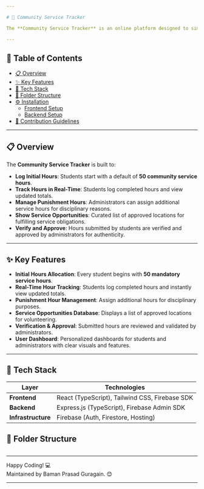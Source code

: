 ```yaml
---

# 🌟 Community Service Tracker

The **Community Service Tracker** is an online platform designed to simplify logging, tracking, and managing community service hours for students. With an intuitive interface, students and administrators can efficiently monitor service hours while ensuring compliance with guidelines.

---
```


## 📖 Table of Contents
- [📋 Overview](#-overview)
- [✨ Key Features](#-key-features)
- [🔧 Tech Stack](#-tech-stack)
- [📂 Folder Structure](#-folder-structure)
- [⚙️ Installation](#️-installation)
  - [Frontend Setup](#frontend-setup)
  - [Backend Setup](#backend-setup)
- [🤝 Contribution Guidelines](#-contribution-guidelines)

---

## 📋 Overview

The **Community Service Tracker** is built to:
- **Log Initial Hours**: Students start with a default of **50 community service hours**.
- **Track Hours in Real-Time**: Students log completed hours and view updated totals.
- **Manage Punishment Hours**: Administrators can assign additional service hours for disciplinary reasons.
- **Show Service Opportunities**: Curated list of approved locations for fulfilling service obligations.
- **Verify and Approve**: Hours submitted by students are verified and approved by administrators for authenticity.

---

## ✨ Key Features

- **Initial Hours Allocation**: Every student begins with **50 mandatory service hours**.  
- **Real-Time Hour Tracking**: Students log completed hours and instantly view updated totals.  
- **Punishment Hour Management**: Assign additional hours for disciplinary purposes.  
- **Service Opportunities Database**: Displays a list of approved locations for volunteering.  
- **Verification & Approval**: Submitted hours are reviewed and validated by administrators.  
- **User Dashboard**: Personalized dashboards for students and administrators with clear visuals and features.

---

## 🔧 Tech Stack

| **Layer**          | **Technologies**                                          |
|-------------------|----------------------------------------------------------|
| **Frontend**      | React (TypeScript), Tailwind CSS, Firebase SDK           |
| **Backend**       | Express.js (TypeScript), Firebase Admin SDK              |
| **Infrastructure**| Firebase (Auth, Firestore, Hosting)                      |







## 📂 Folder Structure

```plaintext

```

---


Happy Coding! 💻  
Maintained by Baman Prasad Guragain. 😊

--- 


